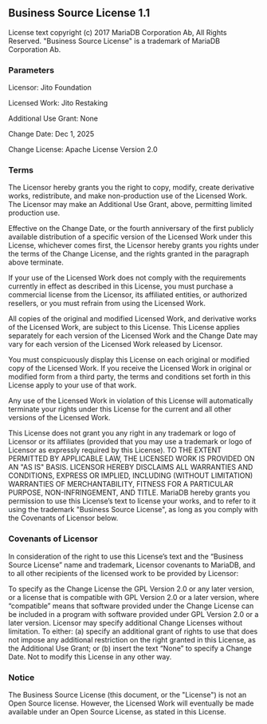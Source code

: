 ## Business Source License 1.1

License text copyright (c) 2017 MariaDB Corporation Ab, All Rights Reserved. "Business Source License" is a trademark of
MariaDB Corporation Ab.

### Parameters

Licensor: Jito Foundation

Licensed Work: Jito Restaking

Additional Use Grant: None

Change Date: Dec 1, 2025

Change License: Apache License Version 2.0

### Terms

The Licensor hereby grants you the right to copy, modify, create derivative works, redistribute, and make non-production
use of the Licensed Work. The Licensor may make an Additional Use Grant, above, permitting limited production use.

Effective on the Change Date, or the fourth anniversary of the first publicly available distribution of a specific
version of the Licensed Work under this License, whichever comes first, the Licensor hereby grants you rights under the
terms of the Change License, and the rights granted in the paragraph above terminate.

If your use of the Licensed Work does not comply with the requirements currently in effect as described in this License,
you must purchase a commercial license from the Licensor, its affiliated entities, or authorized resellers, or you must
refrain from using the Licensed Work.

All copies of the original and modified Licensed Work, and derivative works of the Licensed Work, are subject to this
License. This License applies separately for each version of the Licensed Work and the Change Date may vary for each
version of the Licensed Work released by Licensor.

You must conspicuously display this License on each original or modified copy of the Licensed Work. If you receive the
Licensed Work in original or modified form from a third party, the terms and conditions set forth in this License apply
to your use of that work.

Any use of the Licensed Work in violation of this License will automatically terminate your rights under this License
for the current and all other versions of the Licensed Work.

This License does not grant you any right in any trademark or logo of Licensor or its affiliates (provided that you may
use a trademark or logo of Licensor as expressly required by this License). TO THE EXTENT PERMITTED BY APPLICABLE LAW,
THE LICENSED WORK IS PROVIDED ON AN "AS IS" BASIS. LICENSOR HEREBY DISCLAIMS ALL WARRANTIES AND CONDITIONS, EXPRESS OR
IMPLIED, INCLUDING (WITHOUT LIMITATION) WARRANTIES OF MERCHANTABILITY, FITNESS FOR A PARTICULAR PURPOSE,
NON-INFRINGEMENT, AND TITLE. MariaDB hereby grants you permission to use this License’s text to license your works, and
to refer to it using the trademark "Business Source License", as long as you comply with the Covenants of Licensor
below.

### Covenants of Licensor

In consideration of the right to use this License’s text and the “Business Source License” name and trademark, Licensor
covenants to MariaDB, and to all other recipients of the licensed work to be provided by Licensor:

To specify as the Change License the GPL Version 2.0 or any later version, or a license that is compatible with GPL
Version 2.0 or a later version, where “compatible” means that software provided under the Change License can be included
in a program with software provided under GPL Version 2.0 or a later version. Licensor may specify additional Change
Licenses without limitation.
To either: (a) specify an additional grant of rights to use that does not impose any additional restriction on the right
granted in this License, as the Additional Use Grant; or (b) insert the text “None” to specify a Change Date. Not to
modify this License in any other way.

### Notice

The Business Source License (this document, or the "License") is not an Open Source license. However, the Licensed Work
will eventually be made available under an Open Source License, as stated in this License.


